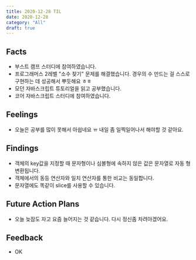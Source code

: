 ```yaml
---
title: 2020-12-28 TIL
date: 2020-12-28
category: "All"
draft: true
---
```


## Facts

- 부스트 캠프 스터디에 참여하였습니다.
- 프로그래머스 2레벨 "소수 찾기" 문제를 해결했습니다. 경우의 수 만드는 걸 스스로 구현하는 데 성공해서 뿌듯해요 ㅎㅎ
- 모던 자바스크립트 튜토리얼을 읽고 공부했습니다.
- 코어 자바스크립트 스터디에 참여하였습니다.

## Feelings

- 오늘은 공부를 많이 못해서 아쉽네요 ㅠ 내일 좀 일찍일어나서 해야할 것 같아요.

## Findings

- 객체의 key값을 지정할 때 문자형이나 심볼형에 속하지 않은 값은 문자열로 자동 형 변환됩니다.
- 객체에서의 동등 연산자와 일치 연산자를 통한 비교는 동일합니다.
- 문자열에도 똑같이 slice를 사용할 수 있습니다.

## Future Action Plans

- 오늘 늦잠도 자고 요즘 늘어지는 것 같습니다. 다시 정신좀 차려야겠어요.

## Feedback

- OK
